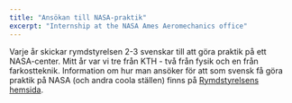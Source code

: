 ```yaml
---
title: "Ansökan till NASA-praktik"
excerpt: "Internship at the NASA Ames Aeromechanics office"
---
```

Varje år skickar rymdstyrelsen 2-3 svenskar till att göra praktik på ett NASA-center. Mitt år var vi tre från KTH - två från fysik och en från farkostteknik. Information om hur man ansöker för att som svensk få göra praktik på NASA (och andra coola ställen) finns på [Rymdstyrelsens hemsida](http://www.snsb.se/sv/Mediebank/Utbildningar/Internationella-utbildningar-och-praktikplatser/).
